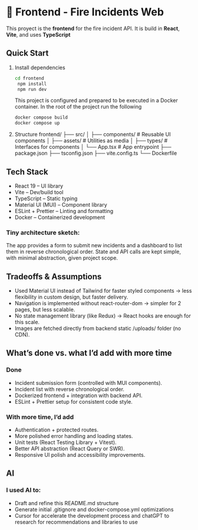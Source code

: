 # 🚀 Frontend - Fire Incidents Web

This proyect is the **frontend** for the fire incident API.
It is build in **React**, **Vite**, and uses **TypeScript**

## Quick Start

1. Install dependencies

   ```bash
   cd frontend
    npm install
    npm run dev
   ```

   This project is configured and prepared to be executed in a Docker container.
   In the root of the project run the following

   ```bash
   docker compose build
   docker compose up
   ```

2. Structure
   frontend/
   ├── src/
   │ ├── components/ # Reusable UI components
   │ ├── assets/ # Utilities as media
   │ ├── types/ # Interfaces for components
   │ └── App.tsx # App entrypoint
   ├── package.json
   ├── tsconfig.json
   ├── vite.config.ts
   └── Dockerfile



## Tech Stack
- React 19 – UI library
- Vite – Dev/build tool
- TypeScript – Static typing
- Material UI (MUI) – Component library
- ESLint + Prettier – Linting and formatting
- Docker – Containerized development

### Tiny architecture sketch:
The app provides a form to submit new incidents and a dashboard to list them in reverse chronological order. State and API calls are kept simple, with minimal abstraction, given project scope.

## Tradeoffs & Assumptions
- Used Material UI instead of Tailwind for faster styled components → less flexibility in custom design, but faster delivery.
- Navigation is implemented without react-router-dom → simpler for 2 pages, but less scalable.
- No state management library (like Redux) → React hooks are enough for this scale.
- Images are fetched directly from backend static /uploads/ folder (no CDN).

## What’s done vs. what I’d add with more time
### Done

- Incident submission form (controlled with MUI components).
- Incident list with reverse chronological order.
- Dockerized frontend + integration with backend API.
- ESLint + Prettier setup for consistent code style.


### With more time, I’d add

- Authentication + protected routes.
- More polished error handling and loading states.
- Unit tests (React Testing Library + Vitest).
- Better API abstraction (React Query or SWR).
- Responsive UI polish and accessibility improvements.


## AI
### I used AI to:

- Draft and refine this README.md structure
- Generate initial .gitignore and docker-compose.yml optimizations
- Cursor for accelerate the development process and chatGPT to research for recommendations and libraries to use
